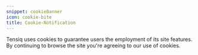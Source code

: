 ```yaml
---
snippet: cookieBanner 
icon: cookie-bite
title: Cookie-Notification
---
```


Tensiq uses cookies to guarantee users the employment of its site features. By continuing to browse the site you're agreeing to our use of cookies.
